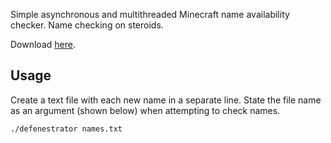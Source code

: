 Simple asynchronous and multithreaded Minecraft name availability checker. Name checking on steroids.

Download [here](https://github.com/tropicbliss/defenestrator/releases/tag/v1.0.0).

## Usage

Create a text file with each new name in a separate line. State the file name as an argument (shown below) when attempting to check names.

```sh
./defenestrator names.txt
```
